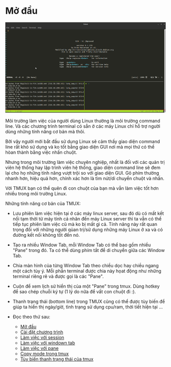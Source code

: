 # Mở đầu 

![alt tag](https://github.com/kuonvu/su_dung_tmux/blob/master/tmux.png)

Môi trường làm việc của người dùng Linux thường là môi trường command line.
Và các chương trình terminal có sẵn ở các máy Linux chỉ hỗ trợ người dùng những tính năng cơ bản mà thôi.

Bởi vậy người mới bắt đầu sử dụng Linux sẽ cảm thấy giao diện command line rất khó sử dụng và ko
tốt bằng giao diện GUI nơi mà mọi thứ có thể hòan thành bằng việc nhấn chuột.

Nhưng trong môi trường làm việc chuyên nghiệp, nhất là đối với các quản trị viên hệ thống hay lập
trình viên hệ thống, giao diện command line sẽ đem lại cho họ những tính năng vượt trội so với
giao diện GUI.
Gõ phím thường nhanh hơn, hiệu quả hơn, chính xác hơn là tìm nút/di chuyển chuột và nhấn.

Với TMUX bạn có thể quên đi con chuột của bạn mà vẫn làm việc tốt hơn nhiều trong môi trường Linux.

Những tính năng cơ bản của TMUX:

* Lưu phiên làm việc hiện tại ở các máy linux server, sau đó dù có mất kết nối tạm thời từ máy tính
  cá nhân đến máy Linux server thì ta vẫn có thể tiếp tục phiên làm việc cũ mà ko bị mất gì cả.
  Tính năng này rất quan trọng đối với những người qủan trị/sử dụng những máy Linux ở xa và có
  đường kết nối không tốt đến nó.

* Tạo ra nhiều Window Tab, mỗi Window Tab có thể bao gồm nhiều "Pane" trong đó.
  Ta có thể dùng phím tắt để di chuyển giữa các Window Tab.

* Chia màn hình của từng Window Tab theo chiều dọc hay chiều ngang một cách tùy ý.
  Mỗi phần terminal được chia này họat động như những terminal riêng rẽ và được gọi là các "Pane".

* Cuộn để xem lịch sử hiển thị của một "Pane" trong tmux.
  Dùng hotkey để sao chép chuỗi ký tự (1 lý do nữa để vất con chuột đi :).

* Thanh trạng thái (bottom line) trong TMUX cũng có thể được tùy biến để giúp ta hiển thị ngày/giờ,
  tình trạng sử dụng cpu/ram, thời tiết hiện tại ... 

* Đọc theo thứ sau:
   + [Mở đầu](https://github.com/kuonvu/su_dung_tmux/blob/master/README.md)
   + [Cài đặt chương trình](https://github.com/kuonvu/su_dung_tmux/blob/master/1_cai_dat_va_bat_dau_su_dung.md)
   + [Làm việc với session](https://github.com/kuonvu/su_dung_tmux/blob/master/2_lam_viec_voi_session.md)
   + [Làm việc với windown tab](https://github.com/kuonvu/su_dung_tmux/blob/master/3_lam_viec_voi_window_tab.md)
   + [Làm việc với pane](https://github.com/kuonvu/su_dung_tmux/blob/master/4_lam_viec_voi_pane.md)
   + [Copy mode trong tmux](https://github.com/kuonvu/su_dung_tmux/blob/master/5_copy_mode_trong_tmux.md)
   + [Tùy biến thanh trạng thái của tmux](https://github.com/kuonvu/su_dung_tmux/blob/master/6_tuy_bien_thanh_trang_thai_cua_tmux.md)
